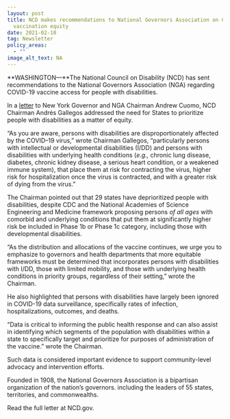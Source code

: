 ```yaml
---
layout: post
title: NCD makes recommendations to National Governors Association on COVID-19
  vaccination equity
date: 2021-02-10
tag: Newsletter
policy_areas:
  - ""
image_alt_text: NA
---
```

**WASHINGTON—**The National Council on Disability (NCD) has sent recommendations to the National Governors Association (NGA) regarding COVID-19 vaccine access for people with disabilities.

In a [letter](https://ncd.gov/publications/2021/ncd-letter-nga-re-vaccine-allocation) to New York Governor and NGA Chairman Andrew Cuomo, NCD Chairman Andrés Gallegos addressed the need for States to prioritize people with disabilities as a matter of equity.

“As you are aware, persons with disabilities are disproportionately affected by the COVID–19 virus,” wrote Chairman Gallegos, “particularly persons with intellectual or developmental disabilities (I/DD) and persons with disabilities with underlying health conditions (*e.g.,* chronic lung disease, diabetes, chronic kidney disease, a serious heart condition, or a weakened immune system), that place them at risk for contracting the virus, higher risk for hospitalization once the virus is contracted, and with a greater risk of dying from the virus.”

The Chairman pointed out that 29 states have deprioritized people with disabilities, despite CDC and the National Academies of Science Engineering and Medicine framework proposing persons *of all ages* with comorbid and underlying conditions that put them at significantly higher risk be included in Phase 1b or Phase 1c category, including those with developmental disabilities.

“As the distribution and allocations of the vaccine continues, we urge you to emphasize to governors and health departments that more equitable frameworks must be determined that incorporates persons with disabilities with I/DD, those with limited mobility, and those with underlying health conditions in priority groups, regardless of their setting,” wrote the Chairman.

He also highlighted that persons with disabilities have largely been ignored in COVID-19 data surveillance, specifically rates of infection, hospitalizations, outcomes, and deaths.

“Data is critical to informing the public health response and can also assist in identifying which segments of the population with disabilities within a state to specifically target and prioritize for purposes of administration of the vaccine.” wrote the Chairman.

Such data is considered important evidence to support community-level advocacy and intervention efforts.

Founded in 1908, the National Governors Association is a bipartisan organization of the nation’s governors. including the leaders of 55 states, territories, and commonwealths.

Read the full letter at NCD.gov.
